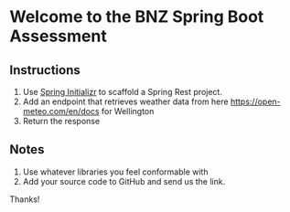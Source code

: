 # Welcome to the BNZ Spring Boot Assessment

## Instructions

1. Use [Spring Initializr](https://start.spring.io/) to scaffold a Spring Rest project.
2. Add an endpoint that retrieves weather data from here https://open-meteo.com/en/docs for Wellington
3. Return the response

##  Notes

1. Use whatever libraries you feel conformable with
2. Add your source code to GitHub and send us the link.

Thanks!

